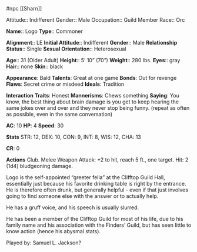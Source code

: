 #npc [[Sharn]]

Attitude:: Indifferent
Gender:: Male
Occupation:: Guild Member
Race:: Orc

**Name**:: Logo
**Type**:: Commoner

**Alignment**:: LE
**Initial Attitude**:: Indifferent
**Gender**:: Male
**Relationship Status**:: Single
**Sexual Orientation**:: Heterosexual

**Age**:: 31 (Older Adult)
**Height**:: 5’ 10” (70”)
**Weight**:: 280 lbs.
**Eyes**:: gray
**Hair**:: none
**Skin**:: black

**Appearance**: Bald
**Talents**: Great at one game
**Bonds**: Out for revenge
**Flaws**: Secret crime or misdeed
**Ideals**: Tradition

**Interaction Traits**: Honest
**Mannerisms**: Chews something
**Saying**: You know, the best thing about brain damage is you get to keep hearing the same jokes over and over and they never stop being funny. (repeat as often as possible, even in the same conversation)

**AC**: 10
**HP**: 4
**Speed**: 30

**Stats**
STR: 12, DEX: 10, CON: 9, INT: 8, WIS: 12, CHA: 13

**CR**: 0

**Actions**
Club. Melee Weapon Attack: +2 to hit, reach 5 ft., one target. Hit: 2 (1d4) bludgeoning damage.

Logo is the self-appointed “greeter fella” at the Clifftop Guild Hall, essentially just because his favorite drinking table is right by the entrance. He is therefore often drunk, but generally helpful - even if that just involves going to find someone else with the answer or to actually help.

He has a gruff voice, and his speech is usually slurred.

He has been a member of the Clifftop Guild for most of his life, due to his family name and his association with the Finders’ Guild, but has seen little to know action (hence his abysmal stats).

Played by: Samuel L. Jackson?